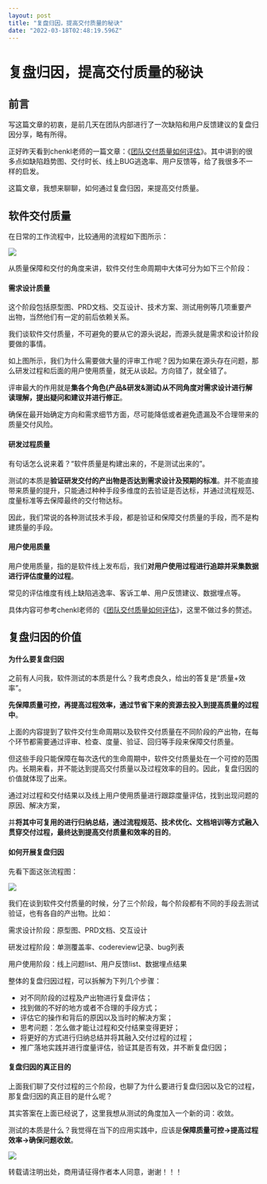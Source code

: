 ```yaml
---
layout: post
title: "复盘归因，提高交付质量的秘诀"
date: "2022-03-18T02:48:19.596Z"
---
```

复盘归因，提高交付质量的秘诀
==============

前言
--

写这篇文章的初衷，是前几天在团队内部进行了一次缺陷和用户反馈建议的复盘归因分享，略有所得。

正好昨天看到chenkl老师的一篇文章：《[团队交付质量如何评估](https://mp.weixin.qq.com/s/2nxT-3100-vpu9OmNKtGzQ)》。其中讲到的很多点如缺陷趋势图、交付时长、线上BUG逃逸率、用户反馈等，给了我很多不一样的启发。

这篇文章，我想来聊聊，如何通过复盘归因，来提高交付质量。

软件交付质量
------

在日常的工作流程中，比较通用的流程如下图所示：

![](https://img2022.cnblogs.com/blog/983980/202203/983980-20220318095135031-1601129214.png)

从质量保障和交付的角度来讲，软件交付生命周期中大体可分为如下三个阶段：

#### 需求设计质量

这个阶段包括原型图、PRD文档、交互设计、技术方案、测试用例等几项重要产出物，当然他们有一定的前后依赖关系。

我们谈软件交付质量，不可避免的要从它的源头说起，而源头就是需求和设计阶段要做的事情。

如上图所示，我们为什么需要做大量的评审工作呢？因为如果在源头存在问题，那么研发过程和后面的用户使用质量，就无从谈起。方向错了，就全错了。

评审最大的作用就是**集各个角色(产品&研发&测试)从不同角度对需求设计进行解读理解，提出疑问和建议并进行修正**。

确保在最开始确定方向和需求细节方面，尽可能降低或者避免遗漏及不合理带来的质量交付风险。

#### 研发过程质量

有句话怎么说来着？“软件质量是构建出来的，不是测试出来的”。

测试的本质是**验证研发交付的产出物是否达到需求设计及预期的标准**。并不能直接带来质量的提升，只能通过种种手段多维度的去验证是否达标，并通过流程规范、度量标准等去保障最终的交付物达标。

因此，我们常说的各种测试技术手段，都是验证和保障交付质量的手段，而不是构建质量的手段。

#### 用户使用质量

用户使用质量，指的是软件线上发布后，我们**对用户使用过程进行追踪并采集数据进行评估度量的过程**。

常见的评估维度有线上缺陷逃逸率、客诉工单、用户反馈建议、数据埋点等。

具体内容可参考chenkl老师的《[团队交付质量如何评估](https://mp.weixin.qq.com/s/2nxT-3100-vpu9OmNKtGzQ)》，这里不做过多的赘述。

复盘归因的价值
-------

#### 为什么要复盘归因

之前有人问我，软件测试的本质是什么？我考虑良久，给出的答复是“质量+效率”。

**先保障质量可控，再提高过程效率，通过节省下来的资源去投入到提高质量的过程中**。

上面的内容提到了软件交付生命周期以及软件交付质量在不同阶段的产出物，在每个环节都需要通过评审、检查、度量、验证、回归等手段来保障交付质量。

但这些手段只能保障在每次迭代的生命周期中，软件交付质量处在一个可控的范围内。长期来看，并不能达到提高交付质量以及过程效率的目的。因此，复盘归因的价值就体现了出来。

通过对过程和交付结果以及线上用户使用质量进行跟踪度量评估，找到出现问题的原因、解决方案，

并**将其中可复用的进行归纳总结，通过流程规范、技术优化、文档培训等方式融入贯穿交付过程，最终达到提高交付质量和效率的目的**。

#### 如何开展复盘归因

先看下面这张流程图：

![](https://img2022.cnblogs.com/blog/983980/202203/983980-20220318095228396-487339057.png)

我们在谈到软件交付质量的时候，分了三个阶段，每个阶段都有不同的手段去测试验证，也有各自的产出物。比如：

需求设计阶段：原型图、PRD文档、交互设计

研发过程阶段：单测覆盖率、codereview记录、bug列表

用户使用阶段：线上问题list、用户反馈list、数据埋点结果

整体的复盘归因过程，可以拆解为下列几个步骤：

*   对不同阶段的过程及产出物进行复盘评估；
*   找到做的不好的地方或者不合理的手段方式；
*   评估它的操作和背后的原因以及当时的解决方案；
*   思考问题：怎么做才能让过程和交付结果变得更好；
*   将更好的方式进行归纳总结并将其融入交付过程的过程；
*   推广落地实践并进行度量评估，验证其是否有效，并不断复盘归因；

#### 复盘归因的真正目的

上面我们聊了交付过程的三个阶段，也聊了为什么要进行复盘归因以及它的过程，那复盘归因的真正目的是什么呢？

其实答案在上面已经说了，这里我想从测试的角度加入一个新的词：收敛。

测试的本质是什么？我觉得在当下的应用实践中，应该是**保障质量可控→提高过程效率→确保问题收敛**。

![](https://img2022.cnblogs.com/blog/983980/202203/983980-20220318095313966-942348519.png)

转载请注明出处，商用请征得作者本人同意，谢谢！！！